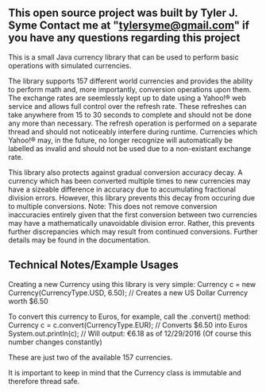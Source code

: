 This open source project was built by Tyler J. Syme
Contact me at "tylersyme@gmail.com" if you have any questions regarding this project
--------------------------------------------------------------------------------------------

This is a small Java currency library that can be used to perform basic operations with 
simulated currencies.

The library supports 157 different world currencies and provides the ability to perform math 
and, more importantly, conversion operations upon them. The exchange rates are seemlessly 
kept up to date using a Yahoo!® web service and allows full control over the refresh rate.
These refreshes can take anywhere from 15 to 30 seconds to complete and should not be
done any more than necessary. The refresh operation is performed on a separate thread
and should not noticeably interfere during runtime. 
Currencies which Yahoo!® may, in the future, no longer recognize will automatically be 
labelled as invalid and should not be used due to a non-existant exchange rate.

This library also protects against gradual conversion accuracy decay. A currency which has
been converted multiple times to new currencies may have a sizeable difference in accuracy
due to accumulating fractional division errors. However, this library prevents this decay
from occuring due to multiple conversions. Note: This does not remove conversion 
inaccuracies entirely given that the first conversion between two currencies may have a
mathematically unavoidable division error. Rather, this prevents further discrepancies
which may result from continued conversions.
Further details may be found in the documentation.

Technical Notes/Example Usages
--------------------------------------------------------------------------------------------

Creating a new Currency using this library is very simple:
Currency c = new Currency(CurrencyType.USD, 6.50); // Creates a new US Dollar Currency worth $6.50

To convert this currency to Euros, for example, call the .convert() method:
Currency c = c.convert(CurrencyType.EUR); // Converts $6.50 into Euros
System.out.println(c); // Will output: €6.18 as of 12/29/2016 (Of course this number changes constantly)

These are just two of the available 157 currencies.

It is important to keep in mind that the Currency class is immutable and therefore thread safe.
